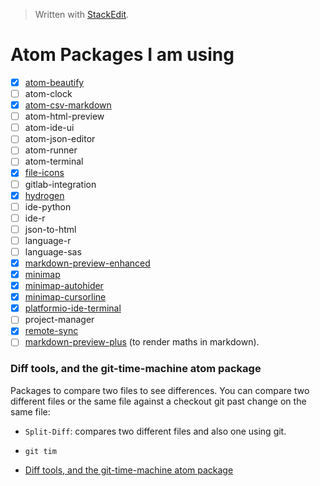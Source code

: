 


> Written with [StackEdit](https://stackedit.io/).
# Atom Packages I am using

- [x] [atom-beautify](https://atom.io/packages/atom-beautify)
- [ ] atom-clock
- [x] [atom-csv-markdown](https://atom.io/packages/atom-csv-markdown)
- [ ] atom-html-preview
- [ ] atom-ide-ui
- [ ] atom-json-editor
- [ ] atom-runner
- [ ] atom-terminal
- [x] [file-icons](https://atom.io/packages/file-icons)
- [ ] gitlab-integration
- [x] [hydrogen](https://atom.io/packages/hydrogen)
- [ ] ide-python
- [ ] ide-r
- [ ] json-to-html
- [ ] language-r
- [ ] language-sas
- [x] [markdown-preview-enhanced](https://atom.io/packages/markdown-preview-enhanced)
- [x] [minimap](https://atom.io/packages/minimap)
- [x] [minimap-autohider](https://atom.io/packages/minimap-autohider)
- [x] [minimap-cursorline](https://atom.io/packages/minimap-cursorline)
- [x] [platformio-ide-terminal](https://atom.io/packages/platformio-ide-terminal)
- [ ] project-manager
- [x] [remote-sync](https://atom.io/packages/remote-sync)
- [ ] [markdown-preview-plus](https://atom.io/packages/markdown-preview-plus) (to render maths in markdown).

### Diff tools, and the git-time-machine atom package
Packages to compare two files to see differences. You can compare two different files or the same file against a checkout git past change on the same file:

- `Split-Diff`: compares two different files and also one using git.
- `git tim` 

- [Diff tools, and the git-time-machine atom package](https://folk.uio.no/jeanra/Informatics/DiffAndGitTimeMachine.html)


<!--stackedit_data:
eyJoaXN0b3J5IjpbMTIyMzc2MTQ2NCwxODg0OTUxODU0LC0zND
Q0NDQyODYsLTE2ODI1Nzc1MTAsMjE0NTc1Mzg1N119
-->
